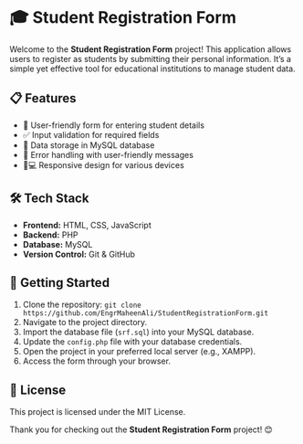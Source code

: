 # 🎓 Student Registration Form

Welcome to the **Student Registration Form** project! This application allows users to register as students by submitting their personal information. It’s a simple yet effective tool for educational institutions to manage student data.

## 📋 Features
- 📝 User-friendly form for entering student details
- ✅ Input validation for required fields
- 💾 Data storage in MySQL database
- 🚨 Error handling with user-friendly messages
- 📱💻 Responsive design for various devices

## 🛠️ Tech Stack
- **Frontend:** HTML, CSS, JavaScript
- **Backend:** PHP
- **Database:** MySQL
- **Version Control:** Git & GitHub

## 🚀 Getting Started
1. Clone the repository: `git clone https://github.com/EngrMaheenAli/StudentRegistrationForm.git`
2. Navigate to the project directory.
3. Import the database file (`srf.sql`) into your MySQL database.
4. Update the `config.php` file with your database credentials.
5. Open the project in your preferred local server (e.g., XAMPP).
6. Access the form through your browser.

## 📄 License
This project is licensed under the MIT License.

Thank you for checking out the **Student Registration Form** project! 😊
